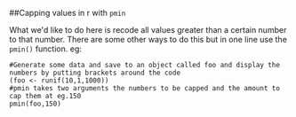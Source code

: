 ##Capping values in r with `pmin`

What we'd like to do here is recode all values greater than a certain number to that number. There are some other ways to do this but in one line use the `pmin()` function. eg:

```{r}
#Generate some data and save to an object called foo and display the numbers by putting brackets around the code
(foo <- runif(10,1,1000))
#pmin takes two arguments the numbers to be capped and the amount to cap them at eg.150
pmin(foo,150)
```
